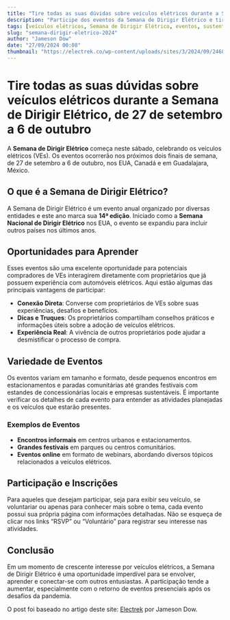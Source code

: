 ```yaml
---
title: "Tire todas as suas dúvidas sobre veículos elétricos durante a Semana de Dirigir Elétrico, de 27 de setembro a 6 de outubro"
description: "Participe dos eventos da Semana de Dirigir Elétrico e tire suas dúvidas sobre carros elétricos!"
tags: [veículos elétricos, Semana de Dirigir Elétrico, eventos, sustentabilidade]
slug: "semana-dirigir-eletrico-2024"
author: "Jameson Dow"
date: "27/09/2024 00:08"
thumbnail: "https://electrek.co/wp-content/uploads/sites/3/2024/09/2468-e1727225870138.jpeg?quality=82&strip=all&w=1600"
---
```


# Tire todas as suas dúvidas sobre veículos elétricos durante a Semana de Dirigir Elétrico, de 27 de setembro a 6 de outubro

A **Semana de Dirigir Elétrico** começa neste sábado, celebrando os veículos elétricos (VEs). Os eventos ocorrerão nos próximos dois finais de semana, de 27 de setembro a 6 de outubro, nos EUA, Canadá e em Guadalajara, México.

## O que é a Semana de Dirigir Elétrico?

A Semana de Dirigir Elétrico é um evento anual organizado por diversas entidades e este ano marca sua **14ª edição**. Iniciado como a **Semana Nacional de Dirigir Elétrico** nos EUA, o evento se expandiu para incluir outros países nos últimos anos.

## Oportunidades para Aprender

Esses eventos são uma excelente oportunidade para potenciais compradores de VEs interagirem diretamente com proprietários que já possuem experiência com automóveis elétricos. Aqui estão algumas das principais vantagens de participar:

- **Conexão Direta**: Converse com proprietários de VEs sobre suas experiências, desafios e benefícios.
- **Dicas e Truques**: Os proprietários compartilham conselhos práticos e informações úteis sobre a adoção de veículos elétricos.
- **Experiência Real**: A vivência de outros proprietários pode ajudar a desmistificar o processo de compra.

## Variedade de Eventos

Os eventos variam em tamanho e formato, desde pequenos encontros em estacionamentos e paradas comunitárias até grandes festivais com estandes de concessionárias locais e empresas sustentáveis. É importante verificar os detalhes de cada evento para entender as atividades planejadas e os veículos que estarão presentes.

### Exemplos de Eventos

- **Encontros informais** em centros urbanos e estacionamentos.
- **Grandes festivais** em parques ou centros comunitários.
- **Eventos online** em formato de webinars, abordando diversos tópicos relacionados a veículos elétricos.

## Participação e Inscrições

Para aqueles que desejam participar, seja para exibir seu veículo, se voluntariar ou apenas para conhecer mais sobre o tema, cada evento possui sua própria página com informações detalhadas. Não se esqueça de clicar nos links “RSVP” ou “Voluntário” para registrar seu interesse nas atividades.

## Conclusão

Em um momento de crescente interesse por veículos elétricos, a Semana de Dirigir Elétrico é uma oportunidade imperdível para se envolver, aprender e conectar-se com outros entusiastas. A participação tende a aumentar, especialmente com o retorno de eventos presenciais após os desafios da pandemia.

O post foi baseado no artigo deste site: [Electrek](https://electrek.co/2024/09/26/get-all-your-ev-questions-answered-at-drive-electric-week-sep-27-oct-6/) por Jameson Dow.